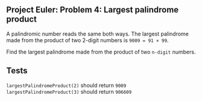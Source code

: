 ## Project Euler: Problem 4: Largest palindrome product
A palindromic number reads the same both ways. The largest palindrome made from the product of two 2-digit numbers is `9009 = 91 × 99`.

Find the largest palindrome made from the product of two `n-digit` numbers.

## Tests
`largestPalindromeProduct(2)` should return `9009`
`largestPalindromeProduct(3)` should return `906609`